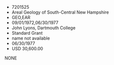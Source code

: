 * 7201525
* Areal Geology of South-Central New Hampshire
* GEO,EAR
* 09/01/1972,06/30/1977
* John Lyons, Dartmouth College
* Standard Grant
*   name not available
* 06/30/1977
* USD 30,600.00

NONE